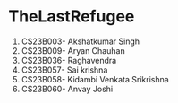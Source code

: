 # TheLastRefugee
1) CS23B003- Akshatkumar Singh
2) CS23B009- Aryan Chauhan
3) CS23B036- Raghavendra
4) CS23B057- Sai krishna
5) CS23B058- Kidambi Venkata Srikrishna
6) CS23B060- Anvay Joshi
